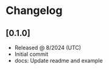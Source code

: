 # Changelog

## [0.1.0]

- Released @ 8/2024 (UTC)
- Initial commit
- docs: Update readme and example
